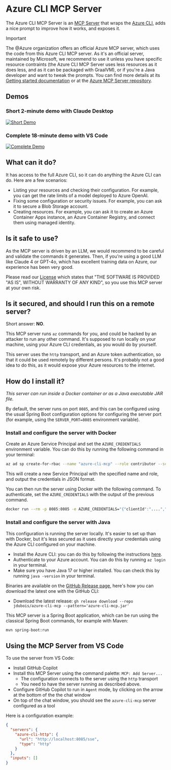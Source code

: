 # Azure CLI MCP Server

The Azure CLI MCP Server is an [MCP Server](https://modelcontextprotocol.io) that wraps the [Azure CLI](https://learn.microsoft.com/en-us/cli/azure/), adds a nice prompt to improve how it works, and exposes it.

> [!IMPORTANT]
> The @Azure organization offers an official Azure MCP server, which uses the code from this Azure CLI MCP server. As it's an official server, maintained by Microsoft, we recommend to use it unless you have specific resource contraints (the Azure CLI MCP Server uses less resources as it does less, and as it can be packaged with GraalVM), or if you're a Java developer and want to tweak the prompts. You can find more details at its [Getting started documentation](https://learn.microsoft.com/en-us/azure/developer/azure-mcp-server/get-started) or at the [Azure MCP Server repository](https://github.com/Azure/azure-mcp).

## Demos

### Short 2-minute demo with Claude Desktop

[![Short Demo](https://img.youtube.com/vi/y_OexCcfhW0/0.jpg)](https://www.youtube.com/watch?v=y_OexCcfhW0)

### Complete 18-minute demo with VS Code

[![Complete Demo](https://img.youtube.com/vi/NZxTr32A9lY/0.jpg)](https://www.youtube.com/watch?v=NZxTr32A9lY)

## What can it do?

It has access to the full Azure CLI, so it can do anything the Azure CLI can do. Here are a few scenarios:

- Listing your resources and checking their configuration. For example, you can get the rate limits of a model deployed
  to Azure OpenAI.
- Fixing some configuration or security issues. For example, you can ask it to secure a Blob Storage account.
- Creating resources. For example, you can ask it to create an Azure Container Apps instance, an Azure Container Registry, and connect them using managed identity.

## Is it safe to use?

As the MCP server is driven by an LLM, we would recommend to be careful and validate the commands it generates. Then, if
you're using a good LLM like Claude 4 or GPT-4o, which has
excellent training data on Azure, our experience has been very good.

Please read our [License](LICENSE) which states that "THE SOFTWARE IS PROVIDED "AS IS", WITHOUT WARRANTY OF ANY KIND",
so you use this MCP server at your own risk.

## Is it secured, and should I run this on a remote server?

Short answer: **NO**.

This MCP server runs `az` commands for you, and could be hacked by an attacker to run any other command. It's supposed
to run locally on your machine,
using your Azure CLI credentials, as you would do by yourself.

This server uses the `http` transport, and an Azure token authentication, so that it could be used remotely by different
persons. It's probably not a good idea to do this, as it would expose your Azure resources to the internet.

## How do I install it?

_This server can run inside a Docker container or as a Java executable JAR file._

By default, the server runs on port `8085`, and this can be configured using the usual Spring Boot configuration options
for configuring the server port (for example, using the `SERVER_PORT=8085` environment variable).

### Install and configure the server with Docker

Create an Azure Service Principal and set the `AZURE_CREDENTIALS` environment variable. You can do this by running the
following command in your terminal:

```bash
az ad sp create-for-rbac --name "azure-cli-mcp" --role contributor --scopes /subscriptions/<your-subscription-id>/resourceGroups/<your-resource-group> --json-auth
```

This will create a new Service Principal with the specified name and role, and output the credentials in JSON format.

You can then run the server using Docker with the following command. To authenticate, set the `AZURE_CREDENTIALS` with
the output of the previous command.

```bash
docker run --rm -p 8085:8085 -e AZURE_CREDENTIALS="{"clientId":"....","clientSecret":"....",...}" -it ghcr.io/jdubois/azure-cli-mcp:latest
```

### Install and configure the server with Java

This configuration is running the server locally. It's easier to set up than with Docker,
but it's less secured as it uses directly your credentials using the Azure CLI configured on your machine.

- Install the Azure CLI: you can do this by following the
  instructions [here](https://learn.microsoft.com/en-us/cli/azure/install-azure-cli).
- Authenticate to your Azure account. You can do this by running `az login` in your terminal.
- Make sure you have Java 17 or higher installed. You can check this by running `java -version` in your terminal.

Binaries are available on the [GitHub Release page](https://github.com/jdubois/azure-cli-mcp/releases), here's how you
can download the latest one with the GitHub CLI:

- Download the latest release: `gh release download --repo jdubois/azure-cli-mcp --pattern='azure-cli-mcp.jar'`

This MCP server is a Spring Boot application, which can be run using the classical Spring Boot commands, for example
with Maven:

```bash
mvn spring-boot:run
```

## Using the MCP Server from VS Code

To use the server from VS Code:

- Install GitHub Copilot
- Install this MCP Server using the command palette: `MCP: Add Server...`
    - The configuration connects to the server using the `http` transport
    - You need to have the server running as described above.
- Configure GitHub Copilot to run in `Agent` mode, by clicking on the arrow at the bottom of the the chat window
- On top of the chat window, you should see the `azure-cli-mcp` server configured as a tool

Here is a configuration example:

```json
{
  "servers": {
    "azure-cli-http": {
      "url": "http://localhost:8085/sse",
      "type": "http"
    }
  },
  "inputs": []
}
```
